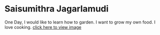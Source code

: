 # Saisumithra Jagarlamudi

One Day, I would like to learn how to garden. I want to grow my own food. I love cooking.
[click here to view image](image.jpg)
